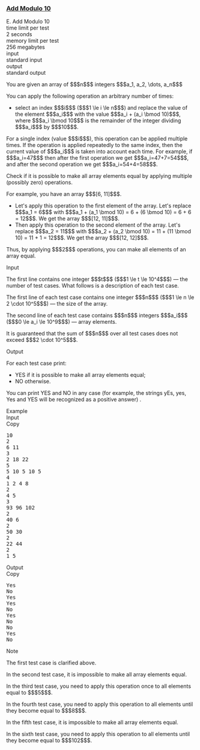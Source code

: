 <h3><a href="https://codeforces.com/contest/1714/problem/E" target="_blank" rel="noopener noreferrer">Add Modulo 10</a></h3>

<div class="header"><div class="title">E. Add Modulo 10</div><div class="time-limit"><div class="property-title">time limit per test</div>2 seconds</div><div class="memory-limit"><div class="property-title">memory limit per test</div>256 megabytes</div><div class="input-file input-standard"><div class="property-title">input</div>standard input</div><div class="output-file output-standard"><div class="property-title">output</div>standard output</div></div><div><p>You are given an array of $$$n$$$ integers $$$a_1, a_2, \dots, a_n$$$</p><p>You can apply the following operation an arbitrary number of times: </p><ul> <li> select an index $$$i$$$ ($$$1 \le i \le n$$$) and replace the value of the element $$$a_i$$$ with the value $$$a_i + (a_i \bmod 10)$$$, where $$$a_i \bmod 10$$$ is the remainder of the integer dividing $$$a_i$$$ by $$$10$$$. </li></ul><p>For a single index (value $$$i$$$), this operation can be applied multiple times. If the operation is applied repeatedly to the same index, then the current value of $$$a_i$$$ is taken into account each time. For example, if $$$a_i=47$$$ then after the first operation we get $$$a_i=47+7=54$$$, and after the second operation we get $$$a_i=54+4=58$$$.</p><p>Check if it is possible to make <span class="tex-font-style-bf">all</span> array elements equal by applying multiple (possibly zero) operations.</p><p>For example, you have an array $$$[6, 11]$$$. </p><ul> <li> Let's apply this operation to the first element of the array. Let's replace $$$a_1 = 6$$$ with $$$a_1 + (a_1 \bmod 10) = 6 + (6 \bmod 10) = 6 + 6 = 12$$$. We get the array $$$[12, 11]$$$. </li><li> Then apply this operation to the second element of the array. Let's replace $$$a_2 = 11$$$ with $$$a_2 + (a_2 \bmod 10) = 11 + (11 \bmod 10) = 11 + 1 = 12$$$. We get the array $$$[12, 12]$$$. </li></ul><p>Thus, by applying $$$2$$$ operations, you can make all elements of an array equal.</p></div><div class="input-specification"><div class="section-title">Input</div><p>The first line contains one integer $$$t$$$ ($$$1 \le t \le 10^4$$$) — the number of test cases. What follows is a description of each test case.</p><p>The first line of each test case contains one integer $$$n$$$ ($$$1 \le n \le 2 \cdot 10^5$$$) — the size of the array.</p><p>The second line of each test case contains $$$n$$$ integers $$$a_i$$$ ($$$0 \le a_i \le 10^9$$$) — array elements.</p><p>It is guaranteed that the sum of $$$n$$$ over all test cases does not exceed $$$2 \cdot 10^5$$$.</p></div><div class="output-specification"><div class="section-title">Output</div><p>For each test case print:</p><ul> <li> <span class="tex-font-style-tt">YES</span> if it is possible to make all array elements equal; </li><li> <span class="tex-font-style-tt">NO</span> otherwise. </li></ul><p>You can print <span class="tex-font-style-tt">YES</span> and <span class="tex-font-style-tt">NO</span> in any case (for example, the strings <span class="tex-font-style-tt">yEs</span>, <span class="tex-font-style-tt">yes</span>, <span class="tex-font-style-tt">Yes</span> and <span class="tex-font-style-tt">YES</span> will be recognized as a positive answer) .</p></div><div class="sample-tests"><div class="section-title">Example</div><div class="sample-test"><div class="input"><div class="title">Input<div title="Copy" data-clipboard-target="#id0049522913651911515" id="id0016115692314938201" class="input-output-copier">Copy</div></div><pre id="id0049522913651911515"><div class="test-example-line test-example-line-even test-example-line-0">10</div><div class="test-example-line test-example-line-odd test-example-line-1">2</div><div class="test-example-line test-example-line-odd test-example-line-1">6 11</div><div class="test-example-line test-example-line-even test-example-line-2">3</div><div class="test-example-line test-example-line-even test-example-line-2">2 18 22</div><div class="test-example-line test-example-line-odd test-example-line-3">5</div><div class="test-example-line test-example-line-odd test-example-line-3">5 10 5 10 5</div><div class="test-example-line test-example-line-even test-example-line-4">4</div><div class="test-example-line test-example-line-even test-example-line-4">1 2 4 8</div><div class="test-example-line test-example-line-odd test-example-line-5">2</div><div class="test-example-line test-example-line-odd test-example-line-5">4 5</div><div class="test-example-line test-example-line-even test-example-line-6">3</div><div class="test-example-line test-example-line-even test-example-line-6">93 96 102</div><div class="test-example-line test-example-line-odd test-example-line-7">2</div><div class="test-example-line test-example-line-odd test-example-line-7">40 6</div><div class="test-example-line test-example-line-even test-example-line-8">2</div><div class="test-example-line test-example-line-even test-example-line-8">50 30</div><div class="test-example-line test-example-line-odd test-example-line-9">2</div><div class="test-example-line test-example-line-odd test-example-line-9">22 44</div><div class="test-example-line test-example-line-even test-example-line-10">2</div><div class="test-example-line test-example-line-even test-example-line-10">1 5</div></pre></div><div class="output"><div class="title">Output<div title="Copy" data-clipboard-target="#id007203898355030464" id="id007619103575819199" class="input-output-copier">Copy</div></div><pre id="id007203898355030464">Yes
No
Yes
Yes
No
Yes
No
No
Yes
No
</pre></div></div></div><div class="note"><div class="section-title">Note</div><p>The first test case is clarified above.</p><p>In the second test case, it is impossible to make all array elements equal.</p><p>In the third test case, you need to apply this operation once to all elements equal to $$$5$$$.</p><p>In the fourth test case, you need to apply this operation to all elements until they become equal to $$$8$$$.</p><p>In the fifth test case, it is impossible to make all array elements equal.</p><p>In the sixth test case, you need to apply this operation to all elements until they become equal to $$$102$$$.</p></div>